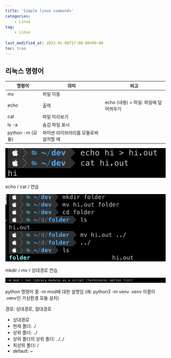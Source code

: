 ```yaml
---
title: 'Simple linux commands'
categories:
    - Linux
tag:
    - Linux

last_modified_at: 2023-01-06T17:00:00+09:00
toc: true
---
```


## 리눅스 명령어

| 명령어 | 의미 | 비고 |
| --- | --- | --- |
| mv | 파일 이동 |  |
| echo | 출력 | echo (내용) > 파일: 파일에 덮어씌우기 |
| cat | 파일 미리보기 |  |
| ls -a | 숨김 파일 표시 |  |
| python -m (모듈) | 파이썬 라이브러리를 모듈로써 설치할 때 |  |

![echo / cat / 연습](/assets/img/2023-01-07-linuxcmd/linuxcmd1.png)

echo / cat / 연습

![mkdir / mv / 상대경로 연습](/assets/img/2023-01-07-linuxcmd/linuxcmd2.png)

mkdir / mv / 상대경로 연습

![python 명령어 중 -m mod에 대한 설명임 (예: python3 -m venv .venv 이름이  .venv인 가상환경 모듈 설치)](/assets/img/2023-01-07-linuxcmd/linuxcmd3.png)

python 명령어 중 -m mod에 대한 설명임 (예: python3 -m venv .venv 이름이  .venv인 가상환경 모듈 설치)

경로: 상대경로, 절대경로

- 상대경로
- 현재 폴더: ./
- 상위 폴더: ../
- 상위 폴더의 상위 폴더: ../../
- 최상위 폴더: /
- default: ~